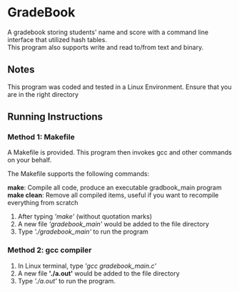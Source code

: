 # GradeBook
A gradebook storing students' name and score with a command line interface that utilized hash tables.  
This program also supports write and read to/from text and binary. 

## Notes
This program was coded and tested in a Linux Environment. 
Ensure that you are in the right directory

## Running Instructions

### Method 1: Makefile
A Makefile is provided. This program then invokes gcc and other commands on your behalf.

The Makefile supports the following commands:<br>

**make**: Compile all code, produce an executable gradbook_main program<br>
**make clean**: Remove all compiled items, useful if you want to recompile everything from scratch

1. After typing *'make'* (without quotation marks)
2. A new file *'gradebook_main'* would be added to the file directory
3. Type *'./gradebook_main'* to run the program

### Method 2: gcc compiler 
1. In Linux terminal, type *'gcc gradebook_main.c'*
2. A new file **'./a.out'** would be added to the file directory
3. Type *'./a.out'* to run the program. 

